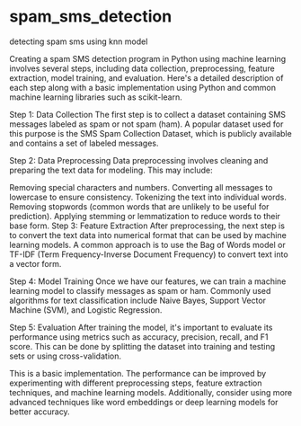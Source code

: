# spam_sms_detection
detecting spam sms using knn model 

Creating a spam SMS detection program in Python using machine learning involves several steps, including data collection, preprocessing, feature extraction, model training, and evaluation. Here's a detailed description of each step along with a basic implementation using Python and common machine learning libraries such as scikit-learn.

Step 1: Data Collection
The first step is to collect a dataset containing SMS messages labeled as spam or not spam (ham). A popular dataset used for this purpose is the SMS Spam Collection Dataset, which is publicly available and contains a set of labeled messages.

Step 2: Data Preprocessing
Data preprocessing involves cleaning and preparing the text data for modeling. This may include:

Removing special characters and numbers.
Converting all messages to lowercase to ensure consistency.
Tokenizing the text into individual words.
Removing stopwords (common words that are unlikely to be useful for prediction).
Applying stemming or lemmatization to reduce words to their base form.
Step 3: Feature Extraction
After preprocessing, the next step is to convert the text data into numerical format that can be used by machine learning models. A common approach is to use the Bag of Words model or TF-IDF (Term Frequency-Inverse Document Frequency) to convert text into a vector form.

Step 4: Model Training
Once we have our features, we can train a machine learning model to classify messages as spam or ham. Commonly used algorithms for text classification include Naive Bayes, Support Vector Machine (SVM), and Logistic Regression.

Step 5: Evaluation
After training the model, it's important to evaluate its performance using metrics such as accuracy, precision, recall, and F1 score. This can be done by splitting the dataset into training and testing sets or using cross-validation.

This is a basic implementation. The performance can be improved by experimenting with different preprocessing steps, feature extraction techniques, and machine learning models. Additionally, consider using more advanced techniques like word embeddings or deep learning models for better accuracy.
